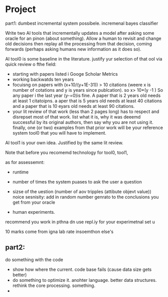 # Project

part1: dumbest incremental system possibele. incremenal bayes classifier

Write two AI tools that incrementally updates a model after asking some oracle for an pinon
(about something). Allow a human to revisit and change old decisions then replay all the processing
from that decision, coming forwards (perhaps asking humans new information as it does so).

AI tool0 is some baseline in the literature.  justify yur selection of that ool via  quick review o fthe field:

- starting with papers listed i Googe Scholar Metrics
- working backwatds ten years
- focuisng on papers with (x+10/(y+1E-31)) > 10 citations (weere x is number of cotations and y is years
  since publcation). so x> 10*(y -1 ) So any paper i the last year (y-=0)is fine. A paper that is
  2 years old needs at least 1 citatoipns. a aper that is 5 years old needs at least 40 citations
  and a paper that is 10 eyars old needs at least 90 citations.
- your lit review of that work (less than 2 pages long) has to respect and disrepset most of that  work. list
what it is, why it was deeemd successful by its original authors, then say why you are not using it.
finally, one (or two) examples from that prior work will be your reference system tool0 that you will have to implement.

AI tool1 is your own idea. Justified by the same lit review.

Note that before you recomemd technology for tool0, tool1, 

as for assessemnt:

- runtime
- number of times the system puases to ask the user a question
- sizse of the uestion (number of aov tripples (attibute objevt value))
noice sesnisity: add in random number genrato to the conclusions you get from your oracle

- human experiments.

recommend you work in pthna dn use repl.iy for your experimetnal set u

10 marks come from igna lab rate insoemthon else's 

## part2:
do something with the code

- show how where the current. code base fails (cause data size gets better)
-  do something to optimize it. anohter language. better data structures. rethink the core processing. something.
-  
